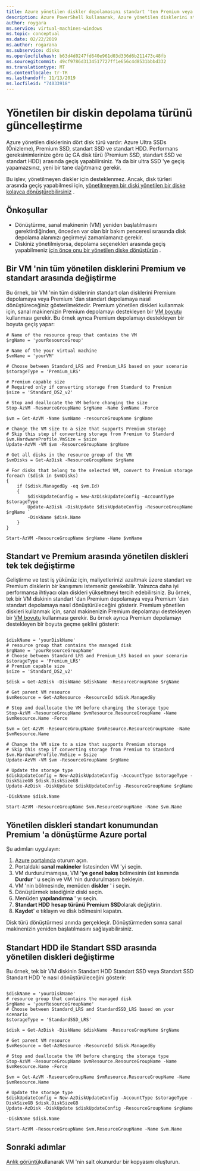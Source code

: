 ```yaml
---
title: Azure yönetilen diskler depolamasını standart 'ten Premium veya Premium 'a standart olarak dönüştürme
description: Azure PowerShell kullanarak, Azure yönetilen disklerini standartdan Premium veya Premium 'a dönüştürme.
author: roygara
ms.service: virtual-machines-windows
ms.topic: conceptual
ms.date: 02/22/2019
ms.author: rogarana
ms.subservice: disks
ms.openlocfilehash: b63d4d0247fd640e961d03d336d6b211473c48fb
ms.sourcegitcommit: 49cf9786d3134517727ff1e656c4d8531bbbd332
ms.translationtype: MT
ms.contentlocale: tr-TR
ms.lasthandoff: 11/13/2019
ms.locfileid: "74033918"
---
```

# <a name="update-the-storage-type-of-a-managed-disk"></a>Yönetilen bir diskin depolama türünü güncelleştirme

Azure yönetilen disklerinin dört disk türü vardır: Azure Ultra SSDs (Önizleme), Premium SSD, standart SSD ve standart HDD. Performans gereksinimlerinize göre üç GA disk türü (Premium SSD, standart SSD ve standart HDD) arasında geçiş yapabilirsiniz. Ya da bir ultra SSD 'ye geçiş yapamazsınız, yeni bir tane dağıtmanız gerekir.

Bu işlev, yönetilmeyen diskler için desteklenmez. Ancak, disk türleri arasında geçiş yapabilmesi için, [yönetilmeyen bir diski yönetilen bir diske kolayca dönüştürebilirsiniz](convert-unmanaged-to-managed-disks.md) .

 

## <a name="prerequisites"></a>Önkoşullar

* Dönüştürme, sanal makinenin (VM) yeniden başlatılmasını gerektirdiğinden, önceden var olan bir bakım penceresi sırasında disk depolama alanınızı geçirmeyi zamanlamanız gerekir.
* Diskiniz yönetilmiyorsa, depolama seçenekleri arasında geçiş yapabilmeniz [için önce onu bir yönetilen diske dönüştürün](convert-unmanaged-to-managed-disks.md) .

## <a name="switch-all-managed-disks-of-a-vm-between-premium-and-standard"></a>Bir VM 'nin tüm yönetilen disklerini Premium ve standart arasında değiştirme

Bu örnek, bir VM 'nin tüm disklerinin standart olan disklerini Premium depolamaya veya Premium 'dan standart depolamaya nasıl dönüştüreceğiniz gösterilmektedir. Premium yönetilen diskleri kullanmak için, sanal makinenizin Premium depolamayı destekleyen bir [VM boyutu](sizes.md) kullanması gerekir. Bu örnek ayrıca Premium depolamayı destekleyen bir boyuta geçiş yapar:

```azurepowershell-interactive
# Name of the resource group that contains the VM
$rgName = 'yourResourceGroup'

# Name of the your virtual machine
$vmName = 'yourVM'

# Choose between Standard_LRS and Premium_LRS based on your scenario
$storageType = 'Premium_LRS'

# Premium capable size
# Required only if converting storage from Standard to Premium
$size = 'Standard_DS2_v2'

# Stop and deallocate the VM before changing the size
Stop-AzVM -ResourceGroupName $rgName -Name $vmName -Force

$vm = Get-AzVM -Name $vmName -resourceGroupName $rgName

# Change the VM size to a size that supports Premium storage
# Skip this step if converting storage from Premium to Standard
$vm.HardwareProfile.VmSize = $size
Update-AzVM -VM $vm -ResourceGroupName $rgName

# Get all disks in the resource group of the VM
$vmDisks = Get-AzDisk -ResourceGroupName $rgName 

# For disks that belong to the selected VM, convert to Premium storage
foreach ($disk in $vmDisks)
{
    if ($disk.ManagedBy -eq $vm.Id)
    {
        $diskUpdateConfig = New-AzDiskUpdateConfig –AccountType $storageType
        Update-AzDisk -DiskUpdate $diskUpdateConfig -ResourceGroupName $rgName `
        -DiskName $disk.Name
    }
}

Start-AzVM -ResourceGroupName $rgName -Name $vmName
```

## <a name="switch-individual-managed-disks-between-standard-and-premium"></a>Standart ve Premium arasında yönetilen diskleri tek tek değiştirme

Geliştirme ve test iş yükünüz için, maliyetlerinizi azaltmak üzere standart ve Premium disklerin bir karışımını istemeniz gerekebilir. Yalnızca daha iyi performansa ihtiyacı olan diskleri yükseltmeyi tercih edebilirsiniz. Bu örnek, tek bir VM diskinin standart 'dan Premium depolamaya veya Premium 'dan standart depolamaya nasıl dönüştürüleceğini gösterir. Premium yönetilen diskleri kullanmak için, sanal makinenizin Premium depolamayı destekleyen bir [VM boyutu](sizes.md) kullanması gerekir. Bu örnek ayrıca Premium depolamayı destekleyen bir boyuta geçme şeklini gösterir:

```azurepowershell-interactive

$diskName = 'yourDiskName'
# resource group that contains the managed disk
$rgName = 'yourResourceGroupName'
# Choose between Standard_LRS and Premium_LRS based on your scenario
$storageType = 'Premium_LRS'
# Premium capable size 
$size = 'Standard_DS2_v2'

$disk = Get-AzDisk -DiskName $diskName -ResourceGroupName $rgName

# Get parent VM resource
$vmResource = Get-AzResource -ResourceId $disk.ManagedBy

# Stop and deallocate the VM before changing the storage type
Stop-AzVM -ResourceGroupName $vmResource.ResourceGroupName -Name $vmResource.Name -Force

$vm = Get-AzVM -ResourceGroupName $vmResource.ResourceGroupName -Name $vmResource.Name 

# Change the VM size to a size that supports Premium storage
# Skip this step if converting storage from Premium to Standard
$vm.HardwareProfile.VmSize = $size
Update-AzVM -VM $vm -ResourceGroupName $rgName

# Update the storage type
$diskUpdateConfig = New-AzDiskUpdateConfig -AccountType $storageType -DiskSizeGB $disk.DiskSizeGB
Update-AzDisk -DiskUpdate $diskUpdateConfig -ResourceGroupName $rgName `
-DiskName $disk.Name

Start-AzVM -ResourceGroupName $vm.ResourceGroupName -Name $vm.Name
```

## <a name="convert-managed-disks-from-standard-to-premium-in-the-azure-portal"></a>Yönetilen diskleri standart konumundan Premium 'a dönüştürme Azure portal

Şu adımları uygulayın:

1. [Azure portalında](https://portal.azure.com) oturum açın.
2. Portaldaki **sanal makineler** listesinden VM 'yi seçin.
3. VM durdurulmamışsa, VM **'ye genel bakış** bölmesinin üst kısmında **Durdur** ' u seçin ve VM 'nin durdurulmasını bekleyin.
3. VM 'nin bölmesinde, menüden **diskler** ' i seçin.
4. Dönüştürmek istediğiniz diski seçin.
5. Menüden **yapılandırma** ' yı seçin.
6. **Standart HDD** **hesap türünü** **Premium SSD**olarak değiştirin.
7. **Kaydet**' e tıklayın ve disk bölmesini kapatın.

Disk türü dönüştürmesi anında gerçekleşir. Dönüştürmeden sonra sanal makinenizin yeniden başlatılmasını sağlayabilirsiniz.

## <a name="switch-managed-disks-between-standard-hdd-and-standard-ssd"></a>Standart HDD ile Standart SSD arasında yönetilen diskleri değiştirme 

Bu örnek, tek bir VM diskinin Standart HDD Standart SSD veya Standart SSD Standart HDD 'e nasıl dönüştürüleceğini gösterir:

```azurepowershell-interactive

$diskName = 'yourDiskName'
# resource group that contains the managed disk
$rgName = 'yourResourceGroupName'
# Choose between Standard_LRS and StandardSSD_LRS based on your scenario
$storageType = 'StandardSSD_LRS'

$disk = Get-AzDisk -DiskName $diskName -ResourceGroupName $rgName

# Get parent VM resource
$vmResource = Get-AzResource -ResourceId $disk.ManagedBy

# Stop and deallocate the VM before changing the storage type
Stop-AzVM -ResourceGroupName $vmResource.ResourceGroupName -Name $vmResource.Name -Force

$vm = Get-AzVM -ResourceGroupName $vmResource.ResourceGroupName -Name $vmResource.Name 

# Update the storage type
$diskUpdateConfig = New-AzDiskUpdateConfig -AccountType $storageType -DiskSizeGB $disk.DiskSizeGB
Update-AzDisk -DiskUpdate $diskUpdateConfig -ResourceGroupName $rgName `
-DiskName $disk.Name

Start-AzVM -ResourceGroupName $vm.ResourceGroupName -Name $vm.Name
```

## <a name="next-steps"></a>Sonraki adımlar

[Anlık görüntü](snapshot-copy-managed-disk.md)kullanarak VM 'nin salt okunurdur bir kopyasını oluşturun.
